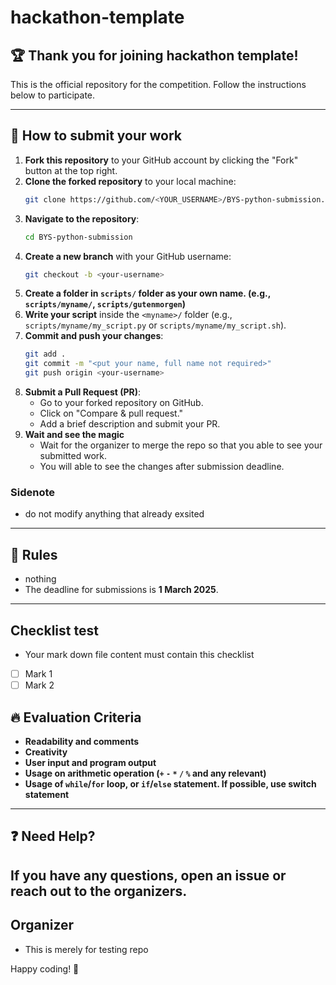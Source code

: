 # hackathon-template

## 🏆 Thank you for joining hackathon template!

This is the official repository for the competition. Follow the instructions below to participate.

---

## 📌 How to submit your work

1. **Fork this repository** to your GitHub account by clicking the "Fork" button at the top right.
2. **Clone the forked repository** to your local machine:
   ```sh
   git clone https://github.com/<YOUR_USERNAME>/BYS-python-submission.git
   ```
3. **Navigate to the repository**:
   ```sh
   cd BYS-python-submission
   ```
4. **Create a new branch** with your GitHub username:
   ```sh
   git checkout -b <your-username>
   ```
5. **Create a folder in `scripts/` folder as your own name. (e.g., `scripts/myname/`, `scripts/gutenmorgen`)**
6. **Write your script** inside the `<myname>/` folder (e.g., `scripts/myname/my_script.py` or `scripts/myname/my_script.sh`).
7. **Commit and push your changes**:
   ```sh
   git add .
   git commit -m "<put your name, full name not required>"
   git push origin <your-username>
   ```
8. **Submit a Pull Request (PR)**:
   - Go to your forked repository on GitHub.
   - Click on "Compare & pull request."
   - Add a brief description and submit your PR.
9. **Wait and see the magic**
   - Wait for the organizer to merge the repo so that you able to see your submitted work.
   - You will able to see the changes after submission deadline.
### Sidenote
- do not modify anything that already exsited 

---

## 📜 Rules
- nothing
- The deadline for submissions is **1 March 2025**.
---

## Checklist test
- Your mark down file content must contain this checklist
- [ ] Mark 1
- [ ] Mark 2

## 🔥 Evaluation Criteria
- **Readability and comments**
- **Creativity**
- **User input and program output**
- **Usage on arithmetic operation (`+` `-` `*` `/` `%` and any relevant)**
- **Usage of `while`/`for` loop, or `if`/`else` statement. If possible, use switch statement**

---


## ❓ Need Help?
If you have any questions, open an issue or reach out to the organizers.
---

## Organizer
- This is merely for testing repo

Happy coding! 🚀
